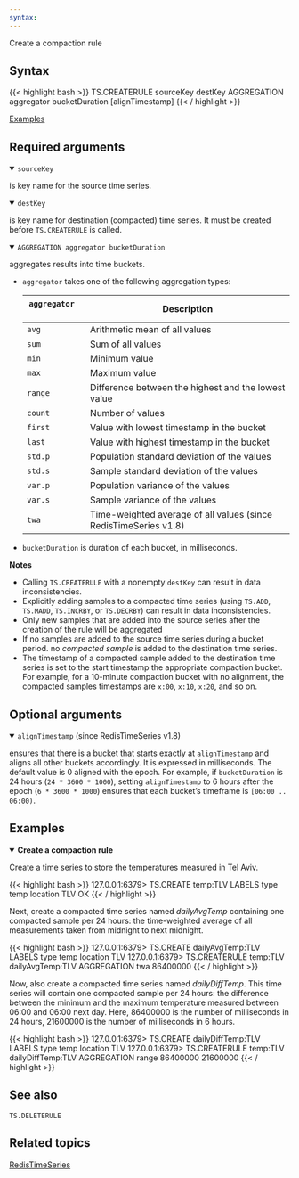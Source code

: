 ```yaml
---
syntax: 
---
```


Create a compaction rule

## Syntax

{{< highlight bash >}}
TS.CREATERULE sourceKey destKey 
  AGGREGATION aggregator bucketDuration 
  [alignTimestamp]
{{< / highlight >}}

[Examples](#examples)

## Required arguments

<details open><summary><code>sourceKey</code></summary>

is key name for the source time series.
</details>

<details open><summary><code>destKey</code></summary> 

is key name for destination (compacted) time series. It must be created before `TS.CREATERULE` is called. 
</details>

<details open><summary><code>AGGREGATION aggregator bucketDuration</code></summary> 

aggregates results into time buckets.

  - `aggregator` takes one of the following aggregation types:

    | `aggregator` &nbsp; &nbsp; &nbsp;  | Description                                                      |
    | ------------ | ---------------------------------------------------------------- |
    | `avg`        | Arithmetic mean of all values                                    |
    | `sum`        | Sum of all values                                                |
    | `min`        | Minimum value                                                    |
    | `max`        | Maximum value                                                    |
    | `range`      | Difference between the highest and the lowest value              |
    | `count`      | Number of values                                                 |
    | `first`      | Value with lowest timestamp in the bucket                        |
    | `last`       | Value with highest timestamp in the bucket                       |
    | `std.p`      | Population standard deviation of the values                      |
    | `std.s`      | Sample standard deviation of the values                          |
    | `var.p`      | Population variance of the values                                |
    | `var.s`      | Sample variance of the values                                    |
    | `twa`        | Time-weighted average of all values (since RedisTimeSeries v1.8) |

  - `bucketDuration` is duration of each bucket, in milliseconds.
  
<note><b>Notes</b>

- Calling `TS.CREATERULE` with a nonempty `destKey` can result in data inconsistencies.
- Explicitly adding samples to a compacted time series (using `TS.ADD`, `TS.MADD`, `TS.INCRBY`, or `TS.DECRBY`) can result in data inconsistencies.
- Only new samples that are added into the source series after the creation of the rule will be aggregated
- If no samples are added to the source time series during a bucket period. no _compacted sample_ is added to the destination time series.
- The timestamp of a compacted sample added to the destination time series is set to the start timestamp the appropriate compaction bucket. For example, for a 10-minute compaction bucket with no alignment, the compacted samples timestamps are `x:00`, `x:10`, `x:20`, and so on.
</note>

## Optional arguments

<details open><summary><code>alignTimestamp</code> (since RedisTimeSeries v1.8)</summary> 

ensures that there is a bucket that starts exactly at `alignTimestamp` and aligns all other buckets accordingly. It is expressed in milliseconds. The default value is 0 aligned with the epoch. For example, if `bucketDuration` is 24 hours (`24 * 3600 * 1000`), setting `alignTimestamp` to 6 hours after the epoch (`6 * 3600 * 1000`) ensures that each bucket’s timeframe is `[06:00 .. 06:00)`.
</details>

## Examples

<details open>
<summary><b>Create a compaction rule</b></summary>

Create a time series to store the temperatures measured in Tel Aviv.

{{< highlight bash >}}
127.0.0.1:6379> TS.CREATE temp:TLV LABELS type temp location TLV
OK
{{< / highlight >}}

Next, create a compacted time series named _dailyAvgTemp_ containing one compacted sample per 24 hours: the time-weighted average of all measurements taken from midnight to next midnight.

{{< highlight bash >}}
127.0.0.1:6379> TS.CREATE dailyAvgTemp:TLV LABELS type temp location TLV
127.0.0.1:6379> TS.CREATERULE temp:TLV dailyAvgTemp:TLV AGGREGATION twa 86400000 
{{< / highlight >}}

Now, also create a compacted time series named _dailyDiffTemp_. This time series will contain one compacted sample per 24 hours: the difference between the minimum and the maximum temperature measured between 06:00 and 06:00 next day.
 Here, 86400000 is the number of milliseconds in 24 hours, 21600000 is the number of milliseconds in 6 hours.

{{< highlight bash >}}
127.0.0.1:6379> TS.CREATE dailyDiffTemp:TLV LABELS type temp location TLV
127.0.0.1:6379> TS.CREATERULE temp:TLV dailyDiffTemp:TLV AGGREGATION range 86400000 21600000
{{< / highlight >}}

## See also

`TS.DELETERULE` 

## Related topics

[RedisTimeSeries](/docs/stack/timeseries)
